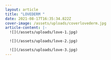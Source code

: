 ```yaml
---
layout: article
title: "LOVEDERM "
date: 2021-08-17T16:35:34.822Z
cover-image: /assets/uploads/coverlovederm.jpg
article-content: |-
  ![](/assets/uploads/love-1.jpg)

  ![](/assets/uploads/love-2.jpg)

  ![](/assets/uploads/love-3.jpg)
---
```

